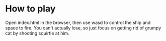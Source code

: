 # How to play
Open index.html in the browser, then use wasd to control the ship and space to fire. You can't actually lose, so just focus on getting rid of grumpy cat by shooting squirtle at him.

